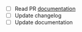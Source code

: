 * [ ] Read PR [documentation](https://github.com/ostis-ai/scl-machine/blob/main/CONTRIBUTING.md)
* [ ] Update changelog
* [ ] Update documentation
